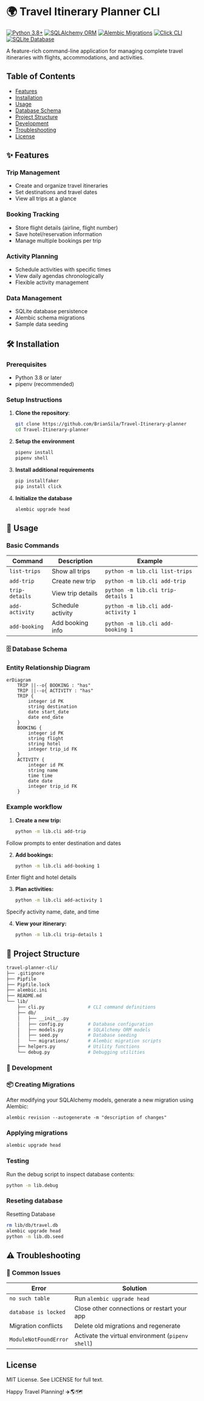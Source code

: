 # 🌍 Travel Itinerary Planner CLI

[![Python 3.8+](https://img.shields.io/badge/python-3.8+-blue.svg)](https://www.python.org/downloads/)
[![SQLAlchemy ORM](https://img.shields.io/badge/SQLAlchemy-ORM-green.svg)](https://www.sqlalchemy.org/)
[![Alembic Migrations](https://img.shields.io/badge/Alembic-Migrations-lightgrey.svg)](https://alembic.sqlalchemy.org/)
[![Click CLI](https://img.shields.io/badge/CLI-Click-yellow.svg)](https://click.palletsprojects.com/)
[![SQLite Database](https://img.shields.io/badge/Database-SQLite-brightgreen.svg)](https://sqlite.org/)

A feature-rich command-line application for managing complete travel itineraries with flights, accommodations, and activities.

## Table of Contents
- [Features](#-features)
- [Installation](#-installation)
- [Usage](#-usage)
- [Database Schema](#-database-schema)
- [Project Structure](#-project-structure)
- [Development](#-development)
- [Troubleshooting](#-troubleshooting)
- [License](#-license)

## ✨ Features

### Trip Management
- Create and organize travel itineraries
- Set destinations and travel dates
- View all trips at a glance

### Booking Tracking
- Store flight details (airline, flight number)
- Save hotel/reservation information
- Manage multiple bookings per trip

### Activity Planning
- Schedule activities with specific times
- View daily agendas chronologically
- Flexible activity management

### Data Management
- SQLite database persistence
- Alembic schema migrations
- Sample data seeding

## 🛠 Installation

### Prerequisites
- Python 3.8 or later
- pipenv (recommended)

### Setup Instructions

1. **Clone the repository**:
   ```bash
   git clone https://github.com/BrianSila/Travel-Itinerary-planner
   cd Travel-Itinerary-planner
   ```

2. **Setup the environment**
    ```bash
    pipenv install
    pipenv shell
    ```

3. **Install additional requirements**
   ```bash
   pip installfaker
   pip install click
   ```

4. **Initialize the database**
   ```bash
   alembic upgrade head
   ```

## 🚀 Usage

### Basic Commands

| Command | Description | Example |
|---------|-------------|---------|
| `list-trips` | Show all trips | `python -m lib.cli list-trips` |
| `add-trip` | Create new trip | `python -m lib.cli add-trip` |
| `trip-details` | View trip details | `python -m lib.cli trip-details 1` |
| `add-activity` | Schedule activity | `python -m lib.cli add-activity 1` |
| `add-booking` | Add booking info | `python -m lib.cli add-booking 1` |


### 🗄 Database Schema 

### Entity Relationship Diagram
```mermaid
erDiagram
    TRIP ||--o{ BOOKING : "has"
    TRIP ||--o{ ACTIVITY : "has"
    TRIP {
        integer id PK
        string destination
        date start_date
        date end_date
    }
    BOOKING {
        integer id PK
        string flight
        string hotel
        integer trip_id FK
    }
    ACTIVITY {
        integer id PK
        string name
        time time
        date date
        integer trip_id FK
    }
   ```

### Example workflow

1. **Create a new trip:**
   ```bash
   python -m lib.cli add-trip
   ```
Follow prompts to enter destination and dates

2. **Add bookings:**
   ```bash
   python -m lib.cli add-booking 1
   ```
Enter flight and hotel details

3. **Plan activities:**
   ```bash
   python -m lib.cli add-activity 1
   ```
Specify activity name, date, and time

4. **View your itinerary:**
   ```bash
   python -m lib.cli trip-details 1
   ```

## 📂 Project Structure

```bash
travel-planner-cli/
├── .gitignore
├── Pipfile
├── Pipfile.lock
├── alembic.ini
├── README.md
└── lib/
    ├── cli.py                # CLI command definitions
    ├── db/
    │   ├── __init__.py
    │   ├── config.py         # Database configuration
    │   ├── models.py         # SQLAlchemy ORM models
    │   ├── seed.py           # Database seeding
    │   └── migrations/       # Alembic migration scripts
    ├── helpers.py            # Utility functions
    └── debug.py              # Debugging utilities
```

### 🔧 Development

### 📦 Creating Migrations

After modifying your SQLAlchemy models, generate a new migration using Alembic:

```bashAdd commentMore actions
alembic revision --autogenerate -m "description of changes"
```

### Applying migrations
```bash
alembic upgrade head
```

### Testing

Run the debug script to inspect database contents:
```bash
python -m lib.debug
```

### Reseting database

Resetting Database
```bash
rm lib/db/travel.db
alembic upgrade head
python -m lib.db.seed
```

## ⚠ Troubleshooting

### 🐞 Common Issues

| Error                   | Solution                                       |
|------------------------|------------------------------------------------|
| `no such table`        | Run `alembic upgrade head`                     |
| `database is locked`   | Close other connections or restart your app    |
| Migration conflicts    | Delete old migrations and regenerate           |
| `ModuleNotFoundError`  | Activate the virtual environment (`pipenv shell`) |


## License
MIT License. See LICENSE for full text.

Happy Travel Planning! ✈️🌎🗺️
